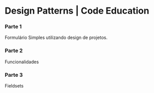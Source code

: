 # Design Patterns | Code Education


### Parte 1
Formulário Simples utilizando design de projetos.

### Parte 2
Funcionalidades

### Parte 3
Fieldsets